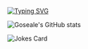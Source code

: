 [![Typing SVG](https://readme-typing-svg.herokuapp.com?color=FF7000&size=30&vCenter=true&width=800&lines=I'm+Goseale+a+Java+developer;I+love+coding+in+my+freetime;I've+made+a+discord+bot%3A+GosealeBot;Do+you+like+my+bio+%3AV%3F)](https://git.io/typing-svg)

![Goseale's GitHub stats](https://github-readme-stats.vercel.app/api?username=Goseale&bg_color=30,e96443,904e95&title_color=fff&text_color=fff&include_all_commits=true&count_private=true)

![Jokes Card](https://readme-jokes.vercel.app/api)
